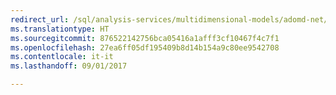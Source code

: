 ```yaml
---
redirect_url: /sql/analysis-services/multidimensional-models/adomd-net/developing-with-adomd-net
ms.translationtype: HT
ms.sourcegitcommit: 876522142756bca05416a1afff3cf10467f4c7f1
ms.openlocfilehash: 27ea6ff05df195409b8d14b154a9c80ee9542708
ms.contentlocale: it-it
ms.lasthandoff: 09/01/2017

---
```


